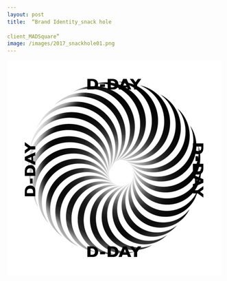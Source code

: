 ```yaml
---
layout: post
title:  “Brand Identity_snack hole

client_MADSquare”
image: /images/2017_snackhole01.png
---
```

![2017_snackhole01.png](/images/2017_snackhole01.png)
